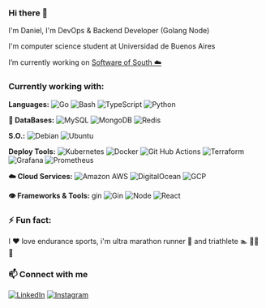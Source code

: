### Hi there 👋
I'm Daniel, I'm DevOps & Backend Developer (Golang Node)

I'm computer science student at Universidad de Buenos Aires

 I’m currently working on [Software of South ☁️](https://south.software)

### Currently working with:
**Languages:**
![Go](https://img.shields.io/badge/-Go-blue?style=flat-square&logo=go)
![Bash](https://img.shields.io/badge/-Bash-white?style=flat-square&logo=gnubash)
![TypeScript](https://img.shields.io/badge/-TypeScript-white?style=flat-square&logo=typescript)
![Python](https://img.shields.io/badge/-Python-yellowgreen?style=flat-square&logo=Python)

**📇 DataBases:** 
![MySQL](https://img.shields.io/badge/-MySQL-orange?style=flat-square&logo=mysql)
![MongoDB](https://img.shields.io/badge/-MongoDB-black?style=flat-square&logo=mongodb)
![Redis](https://img.shields.io/badge/-Redis-black?style=flat-square&logo=Redis)

**S.O.:**
![Debian](https://img.shields.io/badge/-Debian-ff69b4?style=flat-square&logo=Debian)
![Ubuntu](https://img.shields.io/badge/-Ubuntu-blueviolet?style=flat-square&logo=Ubuntu)

**Deploy Tools:** 
![Kubernetes](https://img.shields.io/badge/-Kubernetes-0E2954?style=flat-square&logo=kubernetes)
![Docker](https://img.shields.io/badge/-Docker-1F6E8C?style=flat-square&logo=docker)
![Git Hub Actions](https://img.shields.io/badge/-GHActions-CDE8E5?style=flat-square&logo=githubactions)
![Terraform](https://img.shields.io/badge/-Terraform-240750?style=flat-square&logo=terraform)
![Grafana](https://img.shields.io/badge/-Grafana-AF8260?style=flat-square&logo=grafana)
![Prometheus](https://img.shields.io/badge/-Prometheus-803D3B?style=flat-square&logo=prometheus)


**☁️ Cloud Services:**
![Amazon AWS](https://img.shields.io/badge/Amazon%20AWS-orange?style=flat-square&logo=amazon-aws)
![DigitalOcean](https://img.shields.io/badge/-Digital%20Ocean-darkblue?style=flat-square&logo=digitalocean)
![GCP](https://img.shields.io/badge/-GoogleCloud-white?style=flat-square&logo=googlecloud)

**👁️ Frameworks & Tools:**
gin
![Gin](https://img.shields.io/badge/-Gin-0E2954?style=flat-square&logo=gin)
![Node](https://img.shields.io/badge/-Node-008170?style=flat-square&logo=nodedotjs)
![React](https://img.shields.io/badge/-React-CDE8E5?style=flat-square&logo=react)

### ⚡ Fun fact:
I ❤️ love endurance sports, i'm ultra marathon runner 🏃 and triathlete 🏊 🚴‍♂️ 🏃

### 📫 Connect with me
<p align="left">
<a href="https://www.linkedin.com/in/daniel-cardozo-20b96a131/"><img src="https://img.shields.io/badge/linkedin-%230A66C2.svg?style=plastic&logo=linkedin&logoColor=white" alt="LinkedIn"/></a>
<a href="https://www.instagram.com/softwareofsouth/"><img src="https://img.shields.io/badge/instagram-%23E4405F.svg?style=plastic&logo=instagram&logoColor=white" alt="Instagram"/></a>
</p>


<!--
**dani54196/dani54196** is a ✨ _special_ ✨ repository because its `README.md` (this file) appears on your GitHub profile.

Here are some ideas to get you started:

- 🔭 I’m currently working on ...
- 🌱 I’m currently learning ...
- 👯 I’m looking to collaborate on ...
- 🤔 I’m looking for help with ...
- 💬 Ask me about ...
-->
